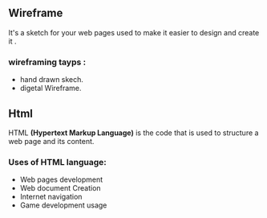## Wireframe
 It's a sketch for your web pages used to make it easier to design and create it .

### wireframing tayps :

  * hand drawn skech.
  * digetal Wireframe.

## Html
HTML **(Hypertext Markup Language)** is the code that is used to structure a web page and its content.
### Uses of HTML language:
*  Web pages development
* Web document Creation
* Internet navigation
* Game development usage



